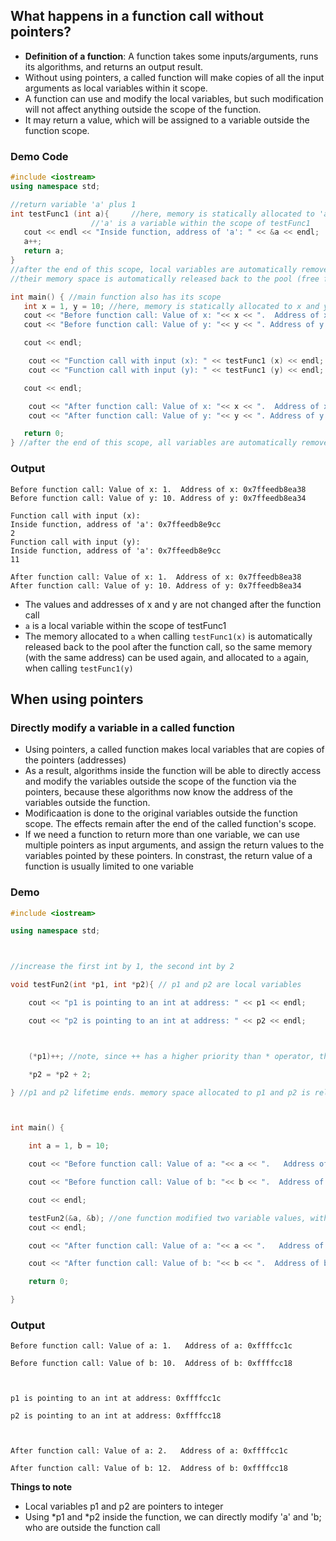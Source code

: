 ## What happens in a function call without pointers? 
- **Definition of a function**: A function takes some inputs/arguments, runs its algorithms, and returns an output result. 
- Without using pointers, a called function will make copies of all the input arguments as local variables within it scope. 
- A function can use and modify the local variables, but such modification will not affect anything outside the scope of the function. 
- It may return a value, which will be assigned to a variable outside the function scope.

### Demo Code
``` cpp
#include <iostream>
using namespace std;

//return variable 'a' plus 1
int testFunc1 (int a){     //here, memory is statically allocated to 'a'
                  //'a' is a variable within the scope of testFunc1
   cout << endl << "Inside function, address of 'a': " << &a << endl;
   a++;
   return a;
}
//after the end of this scope, local variables are automatically removed.
//their memory space is automatically released back to the pool (free for other usage)

int main() { //main function also has its scope
   int x = 1, y = 10; //here, memory is statically allocated to x and y.
   cout << "Before function call: Value of x: "<< x << ".  Address of x: " << &x << endl;
   cout << "Before function call: Value of y: "<< y << ". Address of y: " << &y << endl;

   cout << endl;

    cout << "Function call with input (x): " << testFunc1 (x) << endl;
    cout << "Function call with input (y): " << testFunc1 (y) << endl;

   cout << endl;

    cout << "After function call: Value of x: "<< x << ".  Address of x: " << &x << endl;
    cout << "After function call: Value of y: "<< y << ". Address of y: " << &y << endl;

   return 0;
} //after the end of this scope, all variables are automatically removed.
```
### Output
```
Before function call: Value of x: 1.  Address of x: 0x7ffeedb8ea38
Before function call: Value of y: 10. Address of y: 0x7ffeedb8ea34

Function call with input (x): 
Inside function, address of 'a': 0x7ffeedb8e9cc
2
Function call with input (y): 
Inside function, address of 'a': 0x7ffeedb8e9cc
11

After function call: Value of x: 1.  Address of x: 0x7ffeedb8ea38
After function call: Value of y: 10. Address of y: 0x7ffeedb8ea34
```
- The values and addresses of x and y are not changed after the function call
- ``a`` is a local variable within the scope of testFunc1
- The memory allocated to ``a`` when calling ``testFunc1(x)`` is automatically released back to the pool after the function call, so the same memory (with the same address) can be used again, and allocated to ``a`` again, when calling ``testFunc1(y)``

## When using pointers
### Directly modify a variable in a called function
- Using pointers, a called function makes local variables that are copies of the pointers (addresses)
- As a result, algorithms inside the function will be able to directly access and modify the variables outside the scope of the function via the pointers, because these algorithms now know the address of the variables outside the function.
- Modificaation is done to the original variables outside the function scope. The effects remain after the end of the called function's scope.
- If we need a function to return more than one variable, we can use multiple pointers as input arguments, and assign the return values to the variables pointed by these pointers. In constrast, the return value of a function is usually limited to one variable

### Demo
``` cpp 
#include <iostream>

using namespace std;



//increase the first int by 1, the second int by 2

void testFun2(int *p1, int *p2){ // p1 and p2 are local variables

    cout << "p1 is pointing to an int at address: " << p1 << endl;

    cout << "p2 is pointing to an int at address: " << p2 << endl;



    (*p1)++; //note, since ++ has a higher priority than * operator, the ( ) is needed.

    *p2 = *p2 + 2;

} //p1 and p2 lifetime ends. memory space allocated to p1 and p2 is released.



int main() {

    int a = 1, b = 10;

    cout << "Before function call: Value of a: "<< a << ".   Address of a: " << &a << endl;

    cout << "Before function call: Value of b: "<< b << ".  Address of b: " << &b << endl;

    cout << endl;

    testFun2(&a, &b); //one function modified two variable values, without using any return value.
    cout << endl;

    cout << "After function call: Value of a: "<< a << ".   Address of a: " << &a << endl;

    cout << "After function call: Value of b: "<< b << ".  Address of b: " << &b << endl;

    return 0;

}
```

### Output
```
Before function call: Value of a: 1.   Address of a: 0xffffcc1c

Before function call: Value of b: 10.  Address of b: 0xffffcc18

 

p1 is pointing to an int at address: 0xffffcc1c

p2 is pointing to an int at address: 0xffffcc18

 

After function call: Value of a: 2.   Address of a: 0xffffcc1c

After function call: Value of b: 12.  Address of b: 0xffffcc18
```
**Things to note**
- Local variables p1 and p2 are pointers to integer
- Using *p1 and *p2 inside the function, we can directly modify 'a' and 'b; who are outside the function call